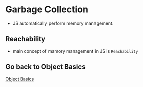 # Garbage Collection

- JS automatically perform memory management.

## Reachability

- main concept of mamory management in JS is `Reachability`

## Go back to Object Basics

[Object Basics](../intro.md)